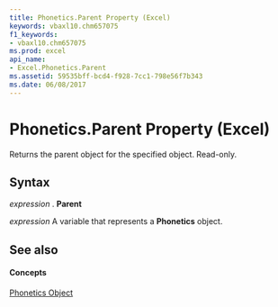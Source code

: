 ```yaml
---
title: Phonetics.Parent Property (Excel)
keywords: vbaxl10.chm657075
f1_keywords:
- vbaxl10.chm657075
ms.prod: excel
api_name:
- Excel.Phonetics.Parent
ms.assetid: 59535bff-bcd4-f928-7cc1-798e56f7b343
ms.date: 06/08/2017
---
```



# Phonetics.Parent Property (Excel)

Returns the parent object for the specified object. Read-only.


## Syntax

 _expression_ . **Parent**

 _expression_ A variable that represents a **Phonetics** object.


## See also


#### Concepts


[Phonetics Object](phonetics-object-excel.md)

